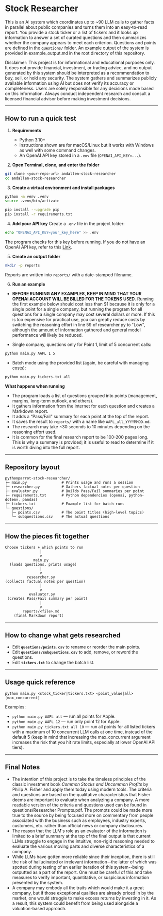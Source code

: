 # Stock Researcher

This is an AI system which coordinates up to ~90 LLM calls to gather facts in parallel about public companies and turns them into an easy-to-read report. You provide a stock ticker or a list of tickers and it looks up information to answer a set of curated questions and then summarizes whether the company appears to meet each criterion. Questions and points are defined in the `questions/` folder. An example output of the system is provided in example_output.md in the root directory of this repository.

Disclaimer: This project is for informational and educational purposes only. It does not provide financial, investment, or trading advice, and no output generated by this system should be interpreted as a recommendation to buy, sell, or hold any security. The system gathers and summarizes publicly available information using AI but does not verify its accuracy or completeness. Users are solely responsible for any decisions made based on this information. Always conduct independent research and consult a licensed financial advisor before making investment decisions.

---

## How to run a quick test

1) **Requirements**
   - Python 3.10+
   - Instructions shown are for macOS/Linux but it works with Windows as well with some command changes.
   - An OpenAI API key stored in a `.env` file (`OPENAI_API_KEY=...`).

2) **Open Terminal, clone, and enter the folder**
```bash
git clone <your-repo-url> andallen-stock-researcher
cd andallen-stock-researcher
```

3) **Create a virtual environment and install packages**
```bash
python -m venv .venv
source .venv/bin/activate

pip install --upgrade pip
pip install -r requirements.txt
```

4) **Add your API key**
Create a `.env` file in the project folder:
```bash
echo "OPENAI_API_KEY=your_key_here" >> .env
```
The program checks for this key before running. If you do not have an OpenAI API key, refer to this [Link](https://www.google.com/url?sa=t&source=web&rct=j&opi=89978449&url=https://platform.openai.com/api-keys&ved=2ahUKEwjy59COlZGQAxWWMVkFHbtpJYkQFnoECA0QAQ&usg=AOvVaw1YhcGDWJXhiKSfmL59Pnfn$0).

5) **Create an output folder**
```bash
mkdir -p reports
```
Reports are written into `reports/` with a date-stamped filename.

6) **Run an example**
- **BEFORE RUNNING ANY EXAMPLES, KEEP IN MIND THAT YOUR OPENAI ACCOUNT WILL BE BILLED FOR THE TOKENS USED.** Running the first example below should cost less than $1 because it is only for a single point for a single company, but running the program for all questions for a single company may cost several dollars or more. If this is too expensive for practical use, you can greatly reduce costs by switching the reasoning effort in line 59 of researcher.py to "Low", although the amount of information gathered and general model performance will likely be reduced.

- Single company, questions only for Point 1, limit of 5 concurrent calls:
```bash
python main.py AAPL 1 5
```
- Batch mode using the provided list (again, be careful with managing costs):
```bash
python main.py tickers.txt all
```


**What happens when running**
- The program loads a list of questions grouped into points (management, margins, long-term outlook, and others).
- It gathers information from the internet for each question and creates a Markdown report. 
- It adds a “Pass/Fail" summary for each point at the top of the report.
- It saves the result to `reports/` with a name like `AAPL_all_YYYYMMDD.md`.
- The research may take ~30 seconds to 10 minutes depending on the reasoning effort used.
- It is common for the final research report to be 100-200 pages long. This is why a summary is provided; it is useful to read to determine if it is worth diving into the full report.



---

## Repository layout

```
pythonparrot-stock-researcher/
├─ main.py                # Prints usage and runs a session
├─ researcher.py          # Gathers factual notes per question
├─ evaluator.py           # Builds Pass/Fail summaries per point
├─ requirements.txt       # Python dependencies (openai, python-dotenv, pandas)
├─ tickers.txt            # Example list for batch runs
└─ questions/
   ├─ points.csv          # The point titles (high-level topics)
   └─ subquestions.csv    # The actual questions
```

---

## How the pieces fit together

```
Choose tickers + which points to run
                │
                v
             main.py
  (loads questions, prints usage)
                │
                v
          researcher.py
(collects factual notes per question)
                │
                v
           evaluator.py
 (creates Pass/Fail summary per point)
                │
                v
        reports/<file>.md
    (final Markdown report)
```

---

## How to change what gets researched

- Edit **`questions/points.csv`** to rename or reorder the main points. 
- Edit **`questions/subquestions.csv`** to add, remove, or reword the questions.
- Edit **`tickers.txt`** to change the batch list.

---

## Usage quick reference

```
python main.py <stock_ticker|tickers.txt> <point_value|all> [max_concurrent]
```

Examples:
- `python main.py AAPL all` — run all points for Apple.
- `python main.py AAPL 12` — run only point 12 for Apple.
- `python main.py tickers.txt all 10` — run all points for all listed tickers with a maximum of 10 concurrent LLM calls at one time, instead of the default 5 (keep in mind that increasing the max_concurrent argument increases the risk that you hit rate limits, especially at lower OpenAI API tiers).

---
## Final Notes
- The intention of this project is to take the timeless principles of the classic investment book *Common Stocks and Uncommon Profits* by Philip A. Fisher and apply them today using modern tools. The criteria and questions are based on the qualitative characteristics that Fisher deems are important to evaluate when analyzing a company. A more readable version of the criteria and questions used can be found in questions/Researcher Prompts.pdf. The prompts could be made more true to the source by being focused more on commentary from people associated with the business such as employees, industry experts, customers, etc. rather than official news or company disclosures.
- The reason that the LLM's role as an evaluator of the information is limited to a brief summary at the top of the final output is that current LLMs struggle to engage in the intuitive, non-rigid reasoning needed to evaluate the various moving parts and diverse characteristics of a company.
- While LLMs have gotten more reliable since their inception, there is still the risk of hallucinated or irrelevant information--the latter of which was spotted during testing of an earlier iteration of this system--being outputted as a part of the report. One must be careful of this and take measures to verify important, quantitative, or suspicious information presented by the system.
- A company may embody all the traits which would make it a great company, but if those exceptional qualities are already priced in by the market, one would struggle to make excess returns by investing in it. As a result, this system could benefit from being used alongside a valuation-based approach.
